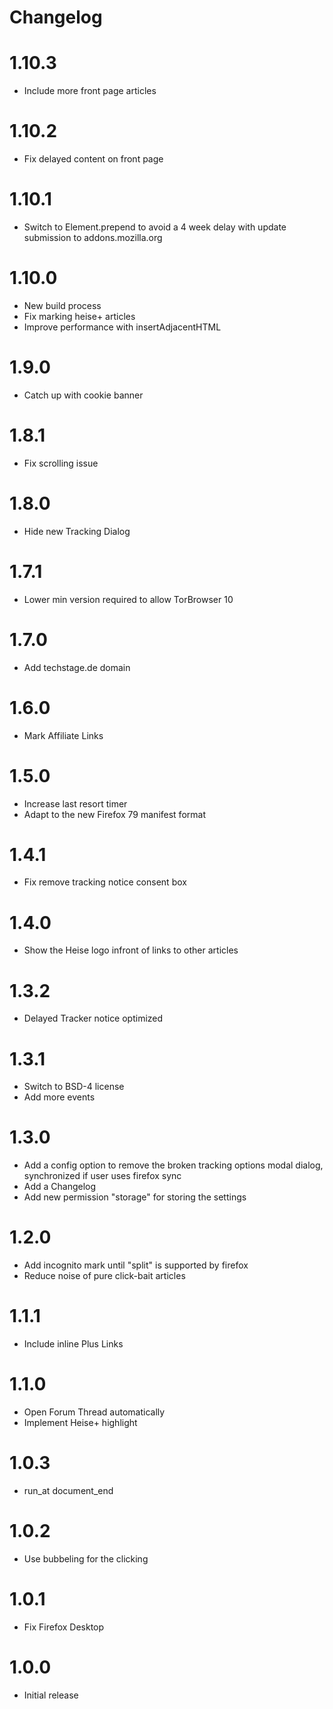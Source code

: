# Changelog

# 1.10.3

- Include more front page articles

# 1.10.2

- Fix delayed content on front page

# 1.10.1

- Switch to Element.prepend to avoid a 4 week delay with update submission to addons.mozilla.org

# 1.10.0

- New build process
- Fix marking heise+ articles
- Improve performance with insertAdjacentHTML

# 1.9.0

- Catch up with cookie banner

# 1.8.1

- Fix scrolling issue

# 1.8.0

- Hide new Tracking Dialog

# 1.7.1

- Lower min version required to allow TorBrowser 10

# 1.7.0

- Add techstage.de domain

# 1.6.0

- Mark Affiliate Links

# 1.5.0

- Increase last resort timer
- Adapt to the new Firefox 79 manifest format

# 1.4.1

- Fix remove tracking notice consent box

# 1.4.0

- Show the Heise logo infront of links to other articles

# 1.3.2

- Delayed Tracker notice optimized

# 1.3.1

- Switch to BSD-4 license
- Add more events

# 1.3.0

- Add a config option to remove the broken tracking options modal dialog, synchronized if user uses firefox sync
- Add a Changelog
- Add new permission "storage" for storing the settings

# 1.2.0

- Add incognito mark until "split" is supported by firefox
- Reduce noise of pure click-bait articles

# 1.1.1

- Include inline Plus Links

# 1.1.0

- Open Forum Thread automatically
- Implement Heise+ highlight

# 1.0.3

- run_at document_end

# 1.0.2

- Use bubbeling for the clicking

# 1.0.1

- Fix Firefox Desktop

# 1.0.0

- Initial release
